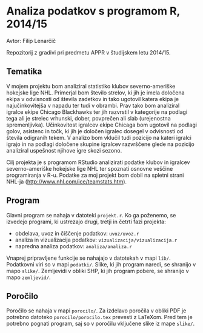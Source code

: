 # Analiza podatkov s programom R, 2014/15

Avtor: Filip Lenarčič

Repozitorij z gradivi pri predmetu APPR v študijskem letu 2014/15.

## Tematika

V mojem projektu bom analiziral statistiko klubov severno-ameriške hokejske lige NHL.  Primerjal bom število strelov, ki jih je imela določena ekipa v odvisnosti od števila zadetkov in tako ugotovil katera ekipa je najučinkovitejša v napadu ter tudi v obrambi. Prav tako bom analiziral igralce ekipe Chicago Blackhawks ter jih razvrstil v kategorije na podlagi tega ali je strelec vrhunski, dober, povprečen ali slab (urejenostna spremenljivka).  Učinkovitost igralcev ekipe Chicaga bom ugotovil na podlagi golov, asistenc in točk, ki jih je določen igralec dosegel v odvisnosti od števila odigranih tekem. V analizo bom vklučil tudi pozicijo na kateri igralci igrajo in na podlagi določene skupine igralcev razvrščene glede na pozicijo analiziral uspešnost njihove igre skozi sezono.

Cilj projekta je s programom RStudio analizirati podatke klubov in igralcev severno-ameriške hokejske lige NHL ter spoznati osnovne veščine programiranja v R-u. Podatke za moj projekt bom dobil na spletni strani NHL-ja (http://www.nhl.com/ice/teamstats.htm).


## Program

Glavni program se nahaja v datoteki `projekt.r`. Ko ga poženemo, se izvedejo
programi, ki ustrezajo drugi, tretji in četrti fazi projekta:

* obdelava, uvoz in čiščenje podatkov: `uvoz/uvoz.r`
* analiza in vizualizacija podatkov: `vizualizacija/vizualizacija.r`
* napredna analiza podatkov: `analiza/analiza.r`

Vnaprej pripravljene funkcije se nahajajo v datotekah v mapi `lib/`. Podatkovni
viri so v mapi `podatki/`. Slike, ki jih program naredi, se shranijo v mapo
`slike/`. Zemljevidi v obliki SHP, ki jih program pobere, se shranijo v mapo
`zemljevid/`.

## Poročilo

Poročilo se nahaja v mapi `porocilo/`. Za izdelavo poročila v obliki PDF je
potrebno datoteko `porocilo/porocilo.tex` prevesti z LaTeXom. Pred tem je
potrebno pognati program, saj so v poročilu vključene slike iz mape `slike/`.
